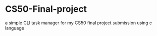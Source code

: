 # CS50-Final-project
a simple CLI task manager for my CS50 final project submission using c language
